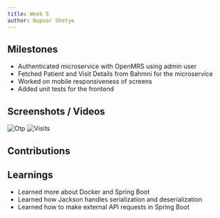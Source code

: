 ```yaml
---
title: Week 5
author: Nupoor Shetye
---
```


## Milestones
- Authenticated microservice with OpenMRS using admin user
- Fetched Patient and Visit Details from Bahmni for the microservice
- Worked on mobile responsiveness of screens
- Added unit tests for the frontend

## Screenshots / Videos 
![Otp](https://i.ibb.co/yW37q15/img-4.png)
![Visits](https://i.ibb.co/nbLW2qK/img-5.png)

## Contributions

## Learnings
- Learned more about Docker and Spring Boot
- Learned how Jackson handles serialization and deserialization
- Learned how to make external API requests in Spring Boot